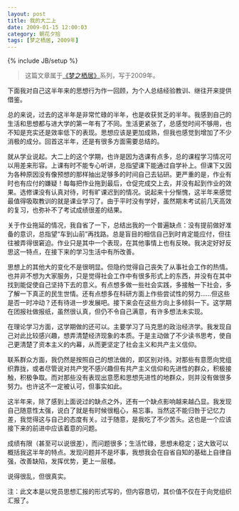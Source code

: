 ```yaml
---
layout: post
title: 我的大二上
date: 2009-01-15 12:00:03
category: 朝花夕拾
tags: [梦之栖居, 2009年]
---
```

{% include JB/setup %}

> 这篇文章属于[《梦之栖居》](/posts/where-the-dreams-reside/)系列，写于2009年。
	
<!--more-->

下面我对自己这半年来的思想行为作一回顾，为个人总结经验教训、继往开来提供借鉴。

总的来说，过去的这半年是非常忙碌的半年，也是收获贫乏的半年。我感到自己的生活和思想都与进大学的第一年有了不同。生活更紧张了，总感觉时间不够用，也不知是充实还是效率低下的表现。思想应该是更加成熟，但我也感觉到增加了不少消极的成分。回首这半年，还是有很多方面需要总结的。

就从学业说起。大二上的这个学期，也许是因为选课有点多，总的课程学习情况可以用差来形容。上课有时不能专心听讲，总指望课下能通过自学补上。但课下又因为各种原因没有像预想的那样抽出足够多的时间自己去钻研。更严重的是，作业有时也有应付的嫌疑！每每把作业拖到最后，仓促完成交上去，并没有起到作业的效果。选修课没有认真对待，时有旷课迟到的情况。说起来十分惭愧，这半年来感觉最值得吸取教训的就是课业学习了。由于平时没有学好，虽然期末考试前几天高效的复习，也弥补不了考试成绩很差的结果。

关于作业拖延的情况，我自省了一下，总结出我的一个普遍缺点：没有提前做好准备的意识，总指望“车到山前”再找路。总是盲目的相信自己到时肯定能应付，但往往被弄得很窘迫。作业只是其中一个表现，在其他事情上也有反映。我决定好好反思这一特点，在接下来的学习生活中有所改善。

思想上的其他大的变化不是很明显。但隐约觉得自己丧失了从事社会工作的热情。也并非不想为大家服务，只是觉得社会工作中有很多形式上的东西，并没有在其中找到能促使自己坚持下去的意义。有点想多做一些社会实践，多接触一下社会，多了解一下真正的民生世情。还有点想多在科研方面上作些尝试性的努力……但这些是否一时冲动？还有待进一步发展吧。接下来会在这些方向上多倾斜一下。这学期在团报社做报纸，虽然很认真，但仍不令自己满意，有许多想法未实现。

在理论学习方面，这学期做的还可以。主要学习了马克思的政治经济学。我发现自己对此比较感兴趣，想弄清楚经济现象的本质。于是主动做了不少读书思考，使自己更清楚了资本主义的内幕，从而更坚定了社会主义和共产主义信仰。

联系群众方面，我仍然是按照自己的想法做的，即区别对待。对那些有意愿向党组织靠拢，或者尽管说对共产党不感兴趣但有共产主义信仰和先进性的群众，积极接触，积极争取。而对那些没有表现出意愿和思想先进性的地群众，则并没有做很多努力。也许这不一定被认可，但事实如此。

这半年来，除了感到上面说过的缺点之外，还有一个缺点影响越来越凸显。我发现自己随意性太强，说白了就是有时候很粗心，易忘事。当然这不能归咎于记忆力差，我觉得这与自己的态度有关。过于随意，是我吃了不少苦头。这也是一个应该接下来的前进中应该着意的问题。

成绩有限（甚至可以说很差），而问题很多；生活忙碌，思想未稳定；这大致可以概括我这半年的特点。发现问题并不是坏事，我想我会在自省自知的基础上自律自强，改善缺陷，发挥优势，更上一层楼。

说得很乱，但很真实。

注：此文本是以党员思想汇报的形式写的，但内容恳切，其价值不仅在于向党组织汇报了。